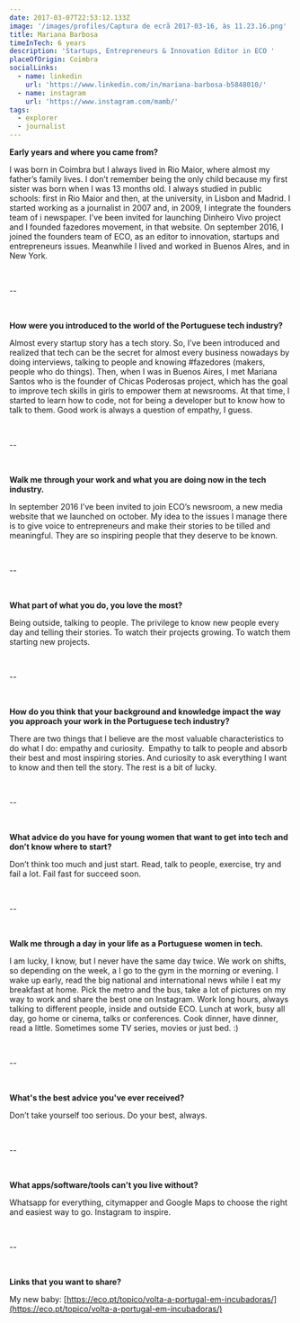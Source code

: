 ```yaml
---
date: 2017-03-07T22:53:12.133Z
image: '/images/profiles/Captura de ecrã 2017-03-16, às 11.23.16.png'
title: Mariana Barbosa
timeInTech: 6 years
description: 'Startups, Entrepreneurs & Innovation Editor in ECO '
placeOfOrigin: Coimbra
socialLinks:
  - name: linkedin
    url: 'https://www.linkedin.com/in/mariana-barbosa-b5848010/'
  - name: instagram
    url: 'https://www.instagram.com/mamb/'
tags:
  - explorer
  - journalist
---
```


**Early years and where you came from?**

I was born in Coimbra but I always
lived in Rio Maior, where almost my father’s family lives. I don’t remember
being the only child because my first sister was born when I was 13 months old.
I always studied in public schools: first in Rio Maior and then, at the
university, in Lisbon and Madrid. I started working as a journalist in 2007
and, in 2009, I integrate the founders team of i newspaper. I’ve been invited
for launching Dinheiro Vivo project and I founded fazedores movement, in that
website. On september 2016, I joined the founders team of ECO, as an editor to
innovation, startups and entrepreneurs issues. Meanwhile I lived and worked in
Buenos AIres, and in New York.

 

--

 

**How were you
introduced to the world of the Portuguese tech industry?**

Almost every startup story has a
tech story. So, I’ve been introduced and realized that tech can be the secret
for almost every business nowadays by doing interviews, talking to people and
knowing #fazedores (makers, people who do things). Then, when I was in Buenos
Aires, I met Mariana Santos who is the founder of Chicas Poderosas project,
which has the goal to improve tech skills in girls to empower them at
newsrooms. At that time, I started to learn how to code, not for being a
developer but to know how to talk to them. Good work is always a question of
empathy, I guess.

 

--

 

**Walk me through
your work and what you are doing now in the tech industry.**

In september 2016 I’ve been
invited to join ECO’s newsroom, a new media website that we launched on
october. My idea to the issues I manage there is to give voice to entrepreneurs
and make their stories to be tilled and meaningful. They are so inspiring
people that they deserve to be known.

 

--

 

**What part of what you do, you love the most?**

Being outside, talking to people.
The privilege to know new people every day and telling their stories. To watch
their projects growing. To watch them starting new projects.

 

--

 

**How do you think
that your background and knowledge impact the way you approach your work in the
Portuguese tech industry?**

There are two things that I
believe are the most valuable characteristics to do what I do: empathy and
curiosity.  Empathy to talk to people and
absorb their best and most inspiring stories. And curiosity to ask everything I
want to know and then tell the story. The rest is a bit of lucky.

 

--

 

**What advice do you have for young women that want to
get into tech and don’t know where to start?**

Don’t think too much and just
start. Read, talk to people, exercise, try and fail a lot. Fail fast for
succeed soon.

 

--

 

**Walk me through a
day in your life as a Portuguese women in tech.**

I am lucky, I know, but I never
have the same day twice. We work on shifts, so depending on the week, a I go to
the gym in the morning or evening. I wake up early, read the big national and
international news while I eat my breakfast at home. Pick the metro and the
bus, take a lot of pictures on my way to work and share the best one on
Instagram. Work long hours, always talking to different people, inside and outside
ECO. Lunch at work, busy all day, go home or cinema, talks or conferences. Cook
dinner, have dinner, read a little. Sometimes some TV series, movies or just
bed. :)

 

--

 

**What's the best advice you've ever received?**

Don’t take yourself too serious.
Do your best, always.

 

--

 

**What apps/software/tools can't you live without?**

Whatsapp for everything,
citymapper and Google Maps to choose the right and easiest way to go. Instagram
to inspire.

 

--

 

**Links that you want to share?**

My new baby: [https://eco.pt/topico/volta-a-portugal-em-incubadoras/](https://eco.pt/topico/volta-a-portugal-em-incubadoras/) 

 